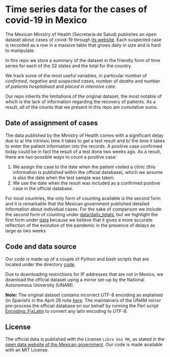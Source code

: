 # Time series data for the cases of covid-19 in Mexico

The Mexican Ministry of Health (Secretaría de Salud) publishes an open dataset about cases of covid-19 through [its website](https://www.gob.mx/salud/documentos/datos-abiertos-152127). Each suspected case is recorded as a row in a massive table that grows daily in size and is hard to manipulate.

In this repo we store a summary of the dataset in the friendly form of time series for each of the 32 states and the total for the country.

We track some of the most useful variables, in particular number of *confirmed*, *negative* and *suspected cases*, number of *deaths* and number of *patients hospitalised* and *placed in intensive care*.

Our repo inherits the limitations of the original dataset, the most notable of which is the lack of information regarding the recovery of patients. As a result, all of the counts that we present in this repo are cumulative sums.

## Date of assignment of cases

The data published by the Ministry of Health comes with a significant delay due to a/ the intrinsic time it takes to get a test result and b/ the time it takes to enter the patient information into the records. A positive case confirmed today could be in fact the result of a test done two weeks ago. As a result, there are two possible ways to count a positive case:

1. We assign the case to the date when the patient visited a clinic (this information is published within the official database), which we assume is also the date when the test sample was taken.
2. We use the date when the result was included as a confirmed positive case in the official database.

For most countries, the only form of counting available is the second form and it is remarkable that the Mexican government published detailed information about individual cases. For the sake of comparison we include the second form of counting under [data/daily_totals](data/daily_totals), but we highlight the first form under [data](data) because we believe that it gives a more accurate reflection of the evolution of the pandemic in the presence of delays as large as two weeks


## Code and data source

Our code is made up of a couple of Python and bash scripts that are located under the directory [code](code).

Due to downloading restrictions for IP addresses that are not in Mexico, we download the official dataset using a mirror set-up by the National Autonomous University (UNAM).

**Note:** The original dataset contains incorrect UTF-8 encoding as explained (in Spanish) in the April 28 note [here](https://github.com/mexicovid19/Mexico-datos/#avisos). The maintainers of the UNAM mirror pre-process the official database on our behalf by running the Perl script [Encoding::FixLatin](https://metacpan.org/pod/Encoding::FixLatin) to convert any latin encoding to UTF-8.


## License

The official data is published with the License `Libre Uso MX`, as stated in the [open data website of the Mexican government](https://datos.gob.mx/busca/dataset/informacion-referente-a-casos-covid-19-en-mexico). Our code is made available with an MIT License.
